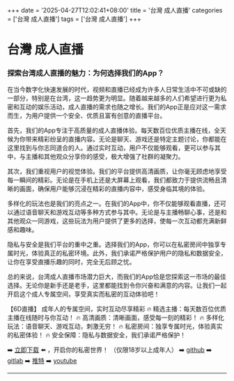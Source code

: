+++
date = '2025-04-27T12:02:41+08:00'
title = '台灣 成人直播'
categories = ['台灣 成人直播']
tags = ['台灣 成人直播']
+++

# 台灣 成人直播

### 探索台湾成人直播的魅力：为何选择我们的App？

在当今数字化快速发展的时代，视频和直播已经成为许多人日常生活中不可或缺的一部分，特别是在台湾，这一趋势更为明显。随着越来越多的人们希望进行更为私密和互动的娱乐活动，成人直播的需求也随之增长。我们的App正是应对这一需求而生，为用户提供一个安全、优质且富有创意的直播平台。

首先，我们的App专注于高质量的成人直播体验。每天数百位优质主播在线，全天候为你带来精彩纷呈的直播内容。无论是聊天、游戏还是特定主题讨论，你都能在这里找到与你志同道合的人。通过实时互动，用户不仅能够观看，更可以参与其中，与主播和其他观众分享你的感受，极大增强了社群的凝聚力。

其次，我们重视用户的视觉体验。我们的平台提供高清画质，让你毫无顾虑地享受每一瞬间的精彩。无论是在手机上还是大屏幕上观看，我们都致力于提供流畅且清晰的画面，确保用户能够沉浸在精彩的直播内容中，感受身临其境的体验。

多样化的玩法也是我们的亮点之一。在我们的App中，你不仅能够观看直播，还可以通过语音聊天和游戏互动等多种方式参与其中。无论是与主播畅聊心事，还是和其他观众一同游戏，这些玩法为用户提供了更多的选择，使每一次互动都充满新鲜感和趣味。

隐私与安全是我们平台的重中之重。选择我们的App，你可以在私密房间中独享专属时光，体验真正的私密环境。此外，我们承诺严格保护用户的隐私和数据安全，让你在享受直播乐趣的同时，完全无后顾之忧。

总的来说，台湾成人直播市场潜力巨大，而我们的App恰是您探索这一市场的最佳选择。无论你是新手还是老手，这里都能找到令你兴奋和满意的内容。让我们一起开启这个成人专属空间，享受真实而私密的互动体验吧！

【6D直播】
成年人的专属空间，实时互动尽享精彩
🔥 精选主播：每天数百位优质主播在线随时与你互动！
🔥 高清画质：清晰画面，感受每一刻的精彩！
🔥 多样化玩法：语音聊天、游戏互动，刺激无穷！
🔥 私密房间：独享专属时光，体验真实的私密体验！
🔥 安全保障：隐私与数据安全，我们承诺严格保护！

➡️ [立即下载](https://down123.s3.ap-east-1.amazonaws.com/down/down.html?channelCode=blog) ⬅️ ，开启你的私密世界！
（仅限18岁以上成年人）
➡️ [github](https://aldult-live.github.io/)
➡️ [gitlab](https://seo-09598d.gitlab.io/)
➡️ [推特](https://x.com/wegame33)
➡️ [youtube](https://www.youtube.com/@6Dlive)

---

